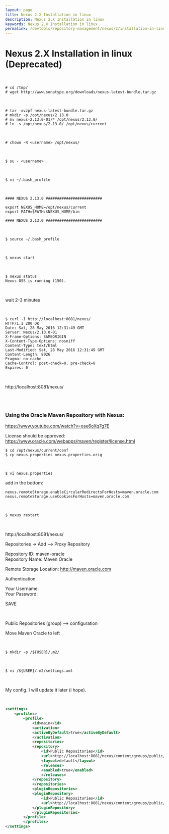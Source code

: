 ```yaml
---
layout: page
title: Nexus 2.X Installation in linux
description: Nexus 2.X Installation in linux
keywords: Nexus 2.X Installation in linux
permalink: /devtools/repository-management/nexus/2/installation-in-linux/
---
```


# Nexus 2.X Installation in linux (Deprecated)

<br/>

    # cd /tmp/
    # wget http://www.sonatype.org/downloads/nexus-latest-bundle.tar.gz

<br/>

    # tar -xvzpf nexus-latest-bundle.tar.gz
    # mkdir -p /opt/nexus/2.13.0
    # mv nexus-2.13.0-01/* /opt/nexus/2.13.0/
    # ln -s /opt/nexus/2.13.0/ /opt/nexus/current

<br/>

    # chown -R <username> /opt/nexus/

<br/>

    $ su - <username>

<br/>

    $ vi ~/.bash_profile

<br/>

```
#### NEXUS 2.13.0 #########################

export NEXUS_HOME=/opt/nexus/current
export PATH=$PATH:$NEXUS_HOME/bin

#### NEXUS 2.13.0 #########################
```

<br/>

    $ source ~/.bash_profile

<br/>

    $ nexus start

<br/>

    $ nexus status
    Nexus OSS is running (150).

<br/>

wait 2-3 minutes

<br/>

    $ curl -I http://localhost:8081/nexus/
    HTTP/1.1 200 OK
    Date: Sat, 28 May 2016 12:31:49 GMT
    Server: Nexus/2.13.0-01
    X-Frame-Options: SAMEORIGIN
    X-Content-Type-Options: nosniff
    Content-Type: text/html
    Last-Modified: Sat, 28 May 2016 12:31:49 GMT
    Content-Length: 8026
    Pragma: no-cache
    Cache-Control: post-check=0, pre-check=0
    Expires: 0

<br/>

http://localhost:8081/nexus/

<br/><br/>

### Using the Oracle Maven Repository with Nexus:

https://www.youtube.com/watch?v=ose6oXq7g7E

License should be approved:  
https://www.oracle.com/webapps/maven/register/license.html

    $ cd /opt/nexus/current/conf
    $ cp nexus.properties nexus.properties.orig

<br/>

    $ vi nexus.properties

add in the bottom:

    nexus.remoteStorage.enableCircularRedirectsForHosts=maven.oracle.com
    nexus.remoteStorage.useCookiesForHosts=maven.oracle.com

<br/>

    $ nexus restart

<br/>

http://localhost:8081/nexus/

Repositories -> Add --> Proxy Repository

Repository ID: maven-oracle  
Repository Name: Maven Oracle

Remote Storage Location: http://maven.oracle.com

Authentication.

Your Username:  
Your Password:

SAVE

<br/>

Public Repositories (group) --> configuration

Move Maven Oracle to left

<br/>

    $ mkdir -p /${USER}/.m2/

<br/>

    $ vi /${USER}/.m2/settings.xml

<br/>

My config. I will update it later (i hope).

<br/>

```xml
<settings>
    <profiles>
        <profile>
            <id>main</id>
            <activation>
            <activeByDefault>true</activeByDefault>
            </activation>
            <repositories>
            <repository>
                <id>Public Repositories</id>
                <url>http://localhost:8081/nexus/content/groups/public/</url>
                <layout>default</layout>
                <releases>
                <enabled>true</enabled>
                </releases>
            </repository>
            </repositories>
            <pluginRepositories>
            <pluginRepository>
                <id>Public Repositories</id>
                <url>http://localhost:8081/nexus/content/groups/public/</url>
            </pluginRepository>
            </pluginRepositories>
        </profile>
        </profiles>
</settings>
```
